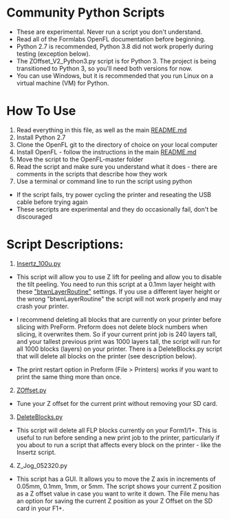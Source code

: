 # Community Python Scripts

* These are experimental. Never run a script you don't understand.
* Read all of the Formlabs OpenFL documentation before beginning. 
* Python 2.7 is recommended, Python 3.8 did not work properly during testing (exception below).
* The ZOffset_V2_Python3.py script is for Python 3. The project is being transitioned to Python 3, so you'll need both versions for now.
* You can use Windows, but it is recommended that you run Linux on a virtual machine (VM) for Python.

# How To Use

1) Read everything in this file, as well as the main [README.md](https://github.com/opensourcemanufacturing/OpenFL/)
2) Install Python 2.7
3) Clone the OpenFL git to the directory of choice on your local computer
4) Install OpenFL - follow the instructions in the main [README.md](https://github.com/opensourcemanufacturing/OpenFL/)
5) Move the script to the OpenFL-master folder
6) Read the script and make sure you understand what it does - there are comments in the scripts that describe how they work
7) Use a terminal or command line to run the script using python
* If the script fails, try power cycling the printer and reseating the USB cable before trying again
* These secripts are experimental and they do occasionally fail, don't be discouraged


# Script Descriptions:

1) [Insertz_100u.py](https://github.com/opensourcemanufacturing/OpenFL/blob/master/Community-PythonScripts/Scripts/Insertz_100u.py)

* This script will allow you to use Z lift for peeling and allow you to disable the tilt peeling. You need to run this script at a 0.1mm layer height with these ["btwnLayerRoutine"](https://github.com/opensourcemanufacturing/OpenFL/blob/master/Community-PythonScripts/VerticalLiftProfile.ini) settings. If you use a different layer height or the wrong "btwnLayerRoutine" the script will not work properly and may crash your printer.
* I recommend deleting all blocks that are currently on your printer before slicing with PreForm. Preform does not delete block numbers when slicing, it overwrites them. So if your current print job is 240 layers tall, and your tallest previous print was 1000 layers tall, the script will run for all 1000 blocks (layers) on your printer. There is a DeleteBlocks.py script that will delete all blocks on the printer (see description below).

* The print restart option in Preform (File > Printers) works if you want to print the same thing more than once.

2) [ZOffset.py](https://github.com/opensourcemanufacturing/OpenFL/blob/master/Community-PythonScripts/Scripts/ZOffset.py)
* Tune your Z offset for the current print without removing your SD card.

3) [DeleteBlocks.py](https://github.com/opensourcemanufacturing/OpenFL/blob/master/Community-PythonScripts/Scripts/DeleteBlocks.py)

* This script will delete all FLP blocks currently on your Form1/1+. This is useful to run before sending a new print job to the printer, particularly if you about to run a script that affects every block on the printer - like the Insertz script.

4) Z_Jog_052320.py
* This script has a GUI. It allows you to move the Z axis in increments of 0.05mm, 0.1mm, 1mm, or 5mm. The script shows your current Z position as a Z offset value in case you want to write it down. The File menu has an option for saving the current Z position as your Z Offset on the SD card in your F1+.
